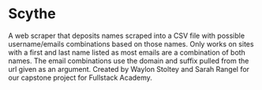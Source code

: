 # Scythe
A  web scraper that deposits names scraped into a CSV file with possible username/emails combinations based on those names. Only works on sites with a first and last name listed as most emails are a combination of both names. The email combinations use the domain and suffix pulled from the url given as an argument. Created by Waylon Stoltey and Sarah Rangel for our capstone project for Fullstack Academy.
